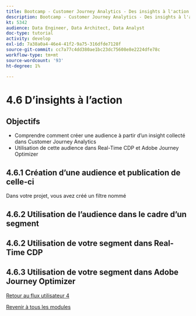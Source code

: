 ```yaml
---
title: Bootcamp - Customer Journey Analytics - Des insights à l'action
description: Bootcamp - Customer Journey Analytics - Des insights à l'action
kt: 5342
audience: Data Engineer, Data Architect, Data Analyst
doc-type: tutorial
activity: develop
exl-id: 7a38a0a4-46e4-41f2-9a75-316dfde7128f
source-git-commit: cc7a77c4dd380ae1bc23dc75608e8e2224dfe78c
workflow-type: tm+mt
source-wordcount: '93'
ht-degree: 1%

---
```


# 4.6 D’insights à l’action

## Objectifs

- Comprendre comment créer une audience à partir d’un insight collecté dans Customer Journey Analytics
- Utilisation de cette audience dans Real-Time CDP et Adobe Journey Optimizer

## 4.6.1 Création d’une audience et publication de celle-ci

Dans votre projet, vous avez créé un filtre nommé

## 4.6.2 Utilisation de l’audience dans le cadre d’un segment


## 4.6.2 Utilisation de votre segment dans Real-Time CDP

## 4.6.3 Utilisation de votre segment dans Adobe Journey Optimizer

[Retour au flux utilisateur 4](./uc4.md)

[Revenir à tous les modules](./../../overview.md)
